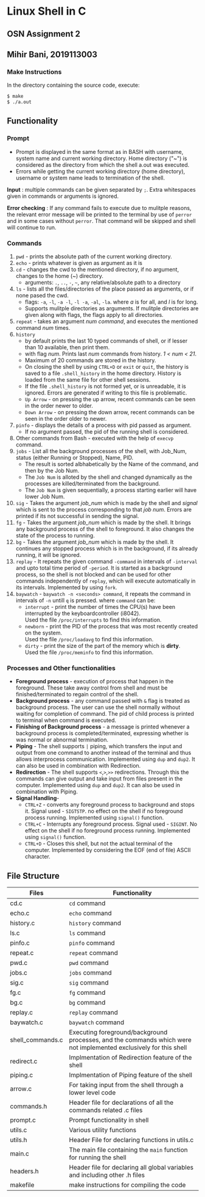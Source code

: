# Linux Shell in C
## OSN Assignment 2
## Mihir Bani, 2019113003

### Make Instructions
In the directory containing the source code, execute:
```bash
$ make
$ ./a.out
```

## Functionality

### Prompt
  - Prompt is displayed in the same format as in BASH with username, system name and current working directory. Home directory ("~") is considered as the directory from which the shell a.out was executed. 
  - Errors while getting the current working directory (home directory), username or system name leads to termination of the shell.
  
**Input** : multiple commands can be given separated by `;`.
Extra whitespaces given in commands or arguments is ignored.  
  
**Error checking** : If any command fails to execute due to mulitple reasons, the relevant error message will be printed to the terminal by use of `perror` and in some cases without `perror`. That command will be skipped and shell will continue to run.

### Commands
  1. `pwd` - prints the absolute path of the current working directory.
  2. `echo` - prints whatever is given as argument as it is
  3. `cd` - changes the cwd to the mentioned directory, if no argument, changes to the home (~) directory.
     - arguments: `.`, `..`, `-`, `~`, any relative/absolute path to a directory
  4. `ls` - lists all the files/directories of the place passed as arguments, or if none pased the cwd.
     - flags: `-a`, `-l`, `-a -l`, `-l -a`, `-al`, `-la`. where *a* is for all, and *l* is for long.
     - Supports mulitple directories as arguments. If mulitple directories are given along with flags, the flags apply to all directories.
  5. `repeat` - takes an argument *num command*, and executes the mentioned command *num* times.
  6. `history`
     - by default prints the last 10 typed commands of shell, or if lesser than 10 available, then print them.
     - with flag *num*. Prints last *num* commands from history. *1 < num < 21*.
     - Maximum of 20 commands are stored in the history.
     - On closing the shell by using `CTRL+D` or `exit` or `quit`, the history is saved to a file `.shell_history` in the home directory. History is loaded from the same file for other shell sessions.
     - If the file `.shell_history` is not formed yet, or is unreadable, it is ignored. Errors are generated if writing to this file is problematic.
     - `Up Arrow` - on pressing the up arrow, recent commands can be seen in the order newer to older.
     - `Down Arrow` - on pressing the down arrow, recent commands can be seen in the order older to newer.
  7. `pinfo` - displays the details of a process with pid passed as argument.
     - If no argument passed, the pid of the running shell is considered. 
   8. Other commands from Bash - executed with the help of `execvp` command. 
   9. `jobs` - List all the background processes of the shell, with Job_Num, status (either Running or Stopped), Name, PID. 
      -  The result is sorted albhabetically by the Name of the command, and then by the Job Num.
      -  The `Job Num` is alloted by the shell and changed dynamically as the processes are killed/terminated from the background.
      -  The `Job Num` is given sequentially, a process starting earlier will have lower Job Num.
   1.  `sig` - Takes the argument *job_num* which is made by the shell and *signal* which is sent to the process corresponding to that *job num*. Errors are printed if its not successful in sending the signal. 
   2.  `fg` - Takes the argument *job_num* which is made by the shell. It brings any background process of the shell to foreground. It also changes the state of the process to running.
   3.  `bg` - Takes the argument *job_num* which is made by the shell. It continues any stopped process which is in the background, if its already running, it will be ignored.
   4.  `replay` - It repeats the given command `-command` in intervals of `-interval` and upto total time period of `-period`. It is started as a background process, so the shell is not blocked and can be used for other commands independently of `replay`, which will execute automatically in its intervals. Implemented by using `fork`. 
   5.  `baywatch` - `baywatch -n <seconds> command`, it repeats the command in intervals of `-n` untill `q`  is pressed. where `command` can be:
       - `interrupt` - print the number of times the CPU(s) have been interrupted by the keyboardcontroller (i8042).   
       Used the file `/proc/interrupts` to find this information.
       - `newborn` - print the PID of the process that was most recently created on the system.   
         Used the file `/proc/loadavg` to find this information.
       - `dirty` - print the size of the part of the memory which is **dirty**.   
       Used the file `/proc/meminfo` to find this information.

### Processes and Other functionalities
- **Foreground process** - execution of process that happen in the foreground. These take away control from shell and must be finished/terminated to regain control of the shell.
- **Background process** - any command passed with `&` flag is treated as background process. The user can use the shell normally without waiting for completion of command. The pid of child process is printed to terminal when command is executed. 
- **Finishing of Background process** - a message is printed whenever a background process is completed/terminated, expressing whether is was normal or abnormal termination. 
- **Piping** - The shell supports `|` piping, which transfers the input and output from one command to another instead of the terminal and thus allows interprocess communication. Implemented using `dup` and `dup2`. It can also be used in combination with Redirection.
- **Redirection** -  The shell supports `<`,`>`,`>>` redirections. Through this the commands can give output and take input from files present in the computer. Implemented using `dup` and `dup2`. It can also be used in combination with Piping.
- **Signal Handling**-
  - `CTRL+Z` - converts any foreground process to background and stops it. Signal used - `SIGTSTP`. no effect on the shell if no foreground process running. Implemented using `signal()` function.
  - `CTRL+C` - Interrupts any foreground process. Signal used - `SIGINT`. No effect on the shell if no foreground process running. Implemented using `signal()` function.
  - `CTRL+D` - Closes this shell, but not the actual terminal of the computer. Implemented by considering the EOF (end of file) ASCII character. 
## File Structure
| Files            | Functionality                                                                                                     |
| ---------------- | ----------------------------------------------------------------------------------------------------------------- |
| cd.c             | `cd` command                                                                                                      |
| echo.c           | `echo` command                                                                                                    |
| history.c        | `history` command                                                                                                 |
| ls.c             | `ls` command                                                                                                      |
| pinfo.c          | `pinfo` command                                                                                                   |
| repeat.c         | `repeat` command                                                                                                  |
| pwd.c            | `pwd` command                                                                                                     |
| jobs.c           | `jobs` command                                                                                                    |
| sig.c            | `sig` command                                                                                                     |
| fg.c             | `fg` command                                                                                                      |
| bg.c             | `bg` command                                                                                                      |
| replay.c         | `replay` command                                                                                                  |
| baywatch.c       | `baywatch` command                                                                                                |
| shell_commands.c | Executing foreground/background processes, and the commands which were not implemented exclusively for this shell |
| redirect.c       | Implmentation of Redirection feature of the shell                                                                 |
| piping.c         | Implmentation of Piping feature of the shell                                                                      |
| arrow.c          | For taking input from the shell through a lower level code                                                        |
| commands.h       | Header file for declarations of all the commands related .c files                                                 |
| prompt.c         | Prompt functionality in shell                                                                                     |
| utils.c          | Various utility functions                                                                                         |
| utils.h          | Header File for declaring functions in utils.c                                                                    |
| main.c           | The main file containing the `main` function for running the shell                                                |
| headers.h        | Header file for declaring all global variables and including other .h files                                       |
| makefile         | make instructions for compiling the code                                                                          |